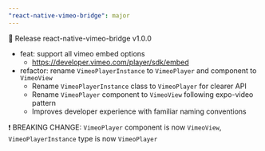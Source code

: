 ```yaml
---
"react-native-vimeo-bridge": major
---
```


🎉 Release react-native-vimeo-bridge v1.0.0

- feat: support all vimeo embed options
  - https://developer.vimeo.com/player/sdk/embed
- refactor: rename `VimeoPlayerInstance` to `VimeoPlayer` and component to `VimeoView`
  - Rename `VimeoPlayerInstance` class to `VimeoPlayer` for clearer API
  - Rename `VimeoPlayer` component to `VimeoView` following expo-video pattern
  - Improves developer experience with familiar naming conventions

❗ BREAKING CHANGE: `VimeoPlayer` component is now `VimeoView`, `VimeoPlayerInstance` type is now `VimeoPlayer`
